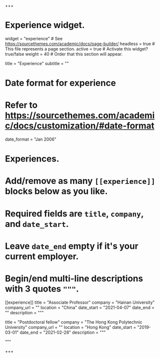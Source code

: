 +++
# Experience widget.
widget = "experience"  # See https://sourcethemes.com/academic/docs/page-builder/
headless = true  # This file represents a page section.
active = true  # Activate this widget? true/false
weight = 40  # Order that this section will appear.

title = "Experience"
subtitle = ""

# Date format for experience
#   Refer to https://sourcethemes.com/academic/docs/customization/#date-format
date_format = "Jan 2006"

# Experiences.
#   Add/remove as many `[[experience]]` blocks below as you like.
#   Required fields are `title`, `company`, and `date_start`.
#   Leave `date_end` empty if it's your current employer.
#   Begin/end multi-line descriptions with 3 quotes `"""`.




[[experience]] 
  title = "Associate Professor"
  company = "Hainan University"
  company_url = ""
  location = "China"
  date_start = "2021-04-07"
  date_end = ""
  description = """

  title = "Postdoctoral fellow"
  company = "The Hong Kong Polytechnic University"
  company_url = ""
  location = "Hong Kong"
  date_start = "2019-03-01"
  date_end = "2021-02-28"
  description = """

  """



+++
